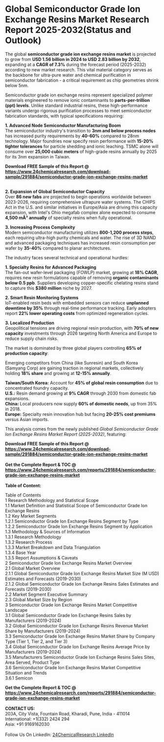 <h1>Global Semiconductor Grade Ion Exchange Resins Market Research Report 2025-2032(Status and Outlook)</h1><p>The global <strong>semiconductor grade ion exchange resins market</strong> is projected to grow from <strong>USD 1.56 billion in 2024 to USD 2.83 billion by 2032</strong>, expanding at a <strong>CAGR of 7.3%</strong> during the forecast period (2025-2032) according to new market research. This vital material category serves as the backbone for ultra-pure water and chemical purification in semiconductor fabrication - a critical requirement as chip geometries shrink below 5nm.</p><p>Semiconductor grade ion exchange resins represent specialized polymer materials engineered to remove ionic contaminants to <strong>parts-per-trillion (ppt) levels</strong>. Unlike standard industrial resins, these high-performance variants undergo rigorous purification processes to meet semiconductor fabrication standards, with typical specifications requiring:</p><p><strong>1. Advanced Node Semiconductor Manufacturing Boom</strong><br>
The semiconductor industry's transition to <strong>3nm and below process nodes</strong> has increased purity requirements by <strong>40-60%</strong> compared to 28nm technology. Major foundries now specify resin performance with <strong>15-20% tighter tolerances</strong> for particle shedding and ionic leaching. TSMC alone will consume over <strong>25,000 cubic meters</strong> of high-grade resins annually by 2025 for its 3nm expansion in Taiwan.</p><div><b>Download FREE Sample of this Report @ 
            <a href="https://www.24chemicalresearch.com/download-sample/291884/semiconductor-grade-ion-exchange-resins-market">
            https://www.24chemicalresearch.com/download-sample/291884/semiconductor-grade-ion-exchange-resins-market</a></b></div><br><p><strong>2. Expansion of Global Semiconductor Capacity</strong><br>
Over <strong>86 new fabs</strong> are projected to begin operations worldwide between 2023-2026, requiring comprehensive ultrapure water systems. The CHIPS Act in the U.S. and similar initiatives in Europe/Asia are driving this capacity expansion, with Intel's Ohio megafab complex alone expected to consume <strong>4,500 mÂ³ annually</strong> of specialty resins when fully operational.</p><p><strong>3. Increasing Process Complexity</strong><br>
Modern semiconductor manufacturing utilizes <strong>800-1,200 process steps</strong>, each requiring ultra-high purity chemicals and water. The rise of 3D NAND and advanced packaging techniques has increased resin consumption per wafer by <strong>35-40%</strong> compared to planar architectures.</p><p>The industry faces several technical and operational hurdles:</p><p><strong>1. Specialty Resins for Advanced Packaging</strong><br>
The fan-out wafer-level packaging (FOWLP) market, growing at <strong>18% CAGR</strong>, requires new resin formulations capable of removing <strong>organic contaminants below 0.5 ppb</strong>. Suppliers developing copper-specific chelating resins stand to capture this <strong>$380 million</strong> niche by 2027.</p><p><strong>2. Smart Resin Monitoring Systems</strong><br>
IoT-enabled resin beds with embedded sensors can reduce <strong>unplanned downtime by 35%</strong> through real-time performance tracking. Early adopters report <strong>22% lower operating costs</strong> from optimized regeneration cycles.</p><p><strong>3. Localized Production</strong><br>
Geopolitical tensions are driving regional resin production, with <strong>70% of new capacity</strong> investments through 2026 targeting North America and Europe to reduce supply chain risks.</p><p>The market is dominated by three global players controlling <strong>65% of production capacity</strong>:</p><p>Emerging competitors from China (like Sunresin) and South Korea (Samyang Corp) are gaining traction in regional markets, collectively holding <strong>18% share</strong> and growing at <strong>12-15% annually</strong>.</p><p><strong>Taiwan/South Korea:</strong> Account for <strong>45% of global resin consumption</strong> due to concentrated foundry capacity.<br>
<strong>U.S.:</strong> Resin demand growing at <strong>9% CAGR</strong> through 2030 from domestic fab expansions.<br>
<strong>China:</strong> Local producers now supply <strong>60% of domestic needs</strong>, up from 35% in 2018.<br>
<strong>Europe:</strong> Specialty resin innovation hub but facing <strong>20-25% cost premiums</strong> versus Asian imports.</p><p>This analysis comes from the newly published <em>Global Semiconductor Grade Ion Exchange Resins Market Report (2025-2032)</em>, featuring:</p><div><b>Download FREE Sample of this Report @ 
            <a href="https://www.24chemicalresearch.com/download-sample/291884/semiconductor-grade-ion-exchange-resins-market">
            https://www.24chemicalresearch.com/download-sample/291884/semiconductor-grade-ion-exchange-resins-market</a></b></div><br><div><b>Get the Complete Report & TOC @ 
            <a href="https://www.24chemicalresearch.com/reports/291884/semiconductor-grade-ion-exchange-resins-market">
            https://www.24chemicalresearch.com/reports/291884/semiconductor-grade-ion-exchange-resins-market</a></b></div><br>
            <b>Table of Content:</b><p>Table of Contents<br />
1 Research Methodology and Statistical Scope<br />
1.1 Market Definition and Statistical Scope of Semiconductor Grade Ion Exchange Resins<br />
1.2 Key Market Segments<br />
1.2.1 Semiconductor Grade Ion Exchange Resins Segment by Type<br />
1.2.2 Semiconductor Grade Ion Exchange Resins Segment by Application<br />
1.3 Methodology & Sources of Information<br />
1.3.1 Research Methodology<br />
1.3.2 Research Process<br />
1.3.3 Market Breakdown and Data Triangulation<br />
1.3.4 Base Year<br />
1.3.5 Report Assumptions & Caveats<br />
2 Semiconductor Grade Ion Exchange Resins Market Overview<br />
2.1 Global Market Overview<br />
2.1.1 Global Semiconductor Grade Ion Exchange Resins Market Size (M USD) Estimates and Forecasts (2019-2030)<br />
2.1.2 Global Semiconductor Grade Ion Exchange Resins Sales Estimates and Forecasts (2019-2030)<br />
2.2 Market Segment Executive Summary<br />
2.3 Global Market Size by Region<br />
3 Semiconductor Grade Ion Exchange Resins Market Competitive Landscape<br />
3.1 Global Semiconductor Grade Ion Exchange Resins Sales by Manufacturers (2019-2024)<br />
3.2 Global Semiconductor Grade Ion Exchange Resins Revenue Market Share by Manufacturers (2019-2024)<br />
3.3 Semiconductor Grade Ion Exchange Resins Market Share by Company Type (Tier 1, Tier 2, and Tier 3)<br />
3.4 Global Semiconductor Grade Ion Exchange Resins Average Price by Manufacturers (2019-2024)<br />
3.5 Manufacturers Semiconductor Grade Ion Exchange Resins Sales Sites, Area Served, Product Type<br />
3.6 Semiconductor Grade Ion Exchange Resins Market Competitive Situation and Trends<br />
3.6.1 Semicon</p><div><b>Get the Complete Report & TOC @ 
            <a href="https://www.24chemicalresearch.com/reports/291884/semiconductor-grade-ion-exchange-resins-market">
            https://www.24chemicalresearch.com/reports/291884/semiconductor-grade-ion-exchange-resins-market</a></b></div><br><b>CONTACT US:</b><br>
            203A, City Vista, Fountain Road, Kharadi, Pune, India - 411014<br>
            International: +1(332) 2424 294<br>
            Asia: +91 9169162030 <br><br>
            Follow Us On LinkedIn: <a href="https://www.linkedin.com/company/24chemicalresearch/">24ChemicalResearch LinkedIn</a>